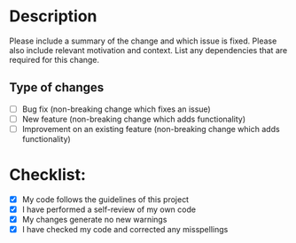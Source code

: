 # Description

Please include a summary of the change and which issue is fixed. Please also include relevant motivation and context. List any dependencies that are required for this change.

<!-- Put x mark inside [] for check the option like [x] -->

## Type of changes

- [ ] Bug fix (non-breaking change which fixes an issue)
- [ ] New feature (non-breaking change which adds functionality)
- [ ] Improvement on an existing feature (non-breaking change which adds functionality)

# Checklist:

- [x] My code follows the guidelines of this project
- [x] I have performed a self-review of my own code
- [x] My changes generate no new warnings
- [x] I have checked my code and corrected any misspellings

<!-- Thanks for contributing! -->
